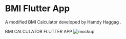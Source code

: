 # BMI Flutter App

A modified BMI Calculator developed by Hamdy Haggag .

BMI CALCULATOR FLUTTER APP
![mockup](https://user-images.githubusercontent.com/72147111/221356935-15198144-a5e1-4967-a28e-4ab0ac176844.png)
